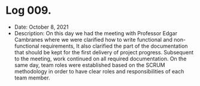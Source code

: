 # Log 009.
- Date: October 8, 2021
- Description: On this day we had the meeting with Professor Edgar Cambranes where we were clarified how to write functional and non-functional requirements, It also clarified the part of the documentation that should be kept for the first delivery of project progress. Subsequent to the meeting, work continued on all required documentation. On the same day, team roles were established based on the SCRUM methodology in order to have clear roles and responsibilities of each team member. 
